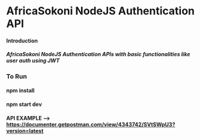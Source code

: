 # AfricaSokoni NodeJS Authentication API

#### Introduction
##### AfricaSokoni NodeJS Authentication APIs with basic functionalities like user auth using JWT 

### To Run 

#### npm install
#### npm start dev
#### API EXAMPLE --> https://documenter.getpostman.com/view/4343742/SVtSWpU3?version=latest
